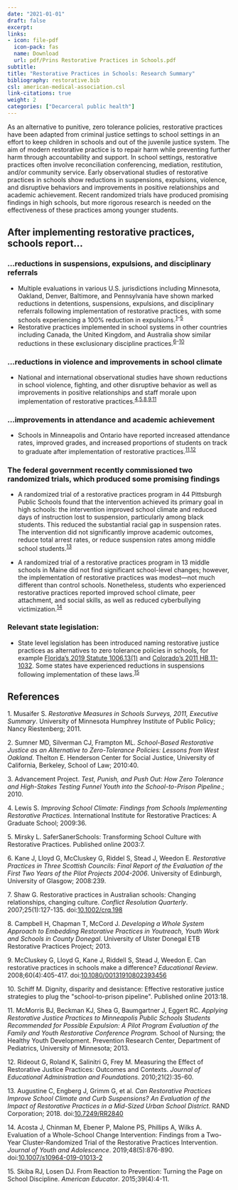 ```yaml
---
date: "2021-01-01"
draft: false
excerpt: 
links:
- icon: file-pdf
  icon-pack: fas
  name: Download
  url: pdf/Prins Restorative Practices in Schools.pdf
subtitle: 
title: "Restorative Practices in Schools: Research Summary"
bibliography: restorative.bib
csl: american-medical-association.csl
link-citations: true
weight: 2
categories: ["Decarceral public health"]
---
```


As an alternative to punitive, zero tolerance policies, restorative practices have been adapted from criminal justice settings to school settings in an effort to keep children in schools and out of the juvenile justice system. The aim of modern restorative practice is to repair harm while preventing further harm through accountability and support. In school settings, restorative practices often involve reconciliation conferencing, mediation, restitution, and/or community service. Early observational studies of restorative practices in schools show reductions in suspensions, expulsions, violence, and disruptive behaviors and improvements in positive relationships and academic achievement. Recent randomized trials have produced promising findings in high schools, but more rigorous research is needed on the effectiveness of these practices among younger students.

## After implementing restorative practices, schools report…

### …reductions in suspensions, expulsions, and disciplinary referrals

-   Multiple evaluations in various U.S. jurisdictions including Minnesota, Oakland, Denver, Baltimore, and Pennsylvania have shown marked reductions in detentions, suspensions, expulsions, and disciplinary referrals following implementation of restorative practices, with some schools experiencing a 100% reduction in expulsions.<sup>[1](#ref-musaifer_restorative_2011)–[5](#ref-mirsky_safersanerschools_2003)</sup>
-   Restorative practices implemented in school systems in other countries including Canada, the United Kingdom, and Australia show similar reductions in these exclusionary discipline practices.<sup>[6](#ref-kane_restorative_2008)–[10](#ref-schiff_dignity_2013)</sup>

### …reductions in violence and improvements in school climate

-   National and international observational studies have shown reductions in school violence, fighting, and other disruptive behavior as well as improvements in positive relationships and staff morale upon implementation of restorative practices.<sup>[4](#ref-lewis_improving_2009),[5](#ref-mirsky_safersanerschools_2003),[8](#ref-campbell_developing_2013),[9](#ref-mccluskey_can_2008),[11](#ref-mcmorris_applying_2013)</sup>

### …improvements in attendance and academic achievement

-   Schools in Minneapolis and Ontario have reported increased attendance rates, improved grades, and increased proportions of students on track to graduate after implementation of restorative practices.<sup>[11](#ref-mcmorris_applying_2013),[12](#ref-rideout_measuring_2010)</sup>

### The federal government recently commissioned two randomized trials, which produced some promising findings

-   A randomized trial of a restorative practices program in 44 Pittsburgh Public Schools found that the intervention achieved its primary goal in high schools: the intervention improved school climate and reduced days of instruction lost to suspension, particularly among black students. This reduced the substantial racial gap in suspension rates. The intervention did not significantly improve academic outcomes, reduce total arrest rates, or reduce suspension rates among middle school students.<sup>[13](#ref-augustine_can_2018)</sup>

-   A randomized trial of a restorative practices program in 13 middle schools in Maine did not find significant school-level changes; however, the implementation of restorative practices was modest—not much different than control schools. Nonetheless, students who experienced restorative practices reported improved school climate, peer attachment, and social skills, as well as reduced cyberbullying victimization.<sup>[14](#ref-acosta_evaluation_2019)</sup>

### Relevant state legislation:

-   State level legislation has been introduced naming restorative justice practices as alternatives to zero tolerance policies in schools, for example [Florida’s 2019 Statute 1006.13(1)](http://www.leg.state.fl.us/statutes/index.cfm?App_mode=Display_Statute&Search_String=&URL=1000-1099/1006/Sections/1006.13.html) and [Colorado’s 2011 HB 11-1032](https://www.rjcolorado.org/_literature_153544/Colorado_RJ_Law_Summary). Some states have experienced reductions in suspensions following implementation of these laws.<sup>[15](#ref-skiba_reaction_2015)</sup>

## References

<div id="refs" class="references csl-bib-body">

<div id="ref-musaifer_restorative_2011" class="csl-entry">

<span class="csl-left-margin">1. </span><span class="csl-right-inline">Musaifer S. *Restorative Measures in Schools Surveys, 2011, Executive Summary*. University of Minnesota Humphrey Institute of Public Policy; Nancy Riestenberg; 2011.</span>

</div>

<div id="ref-sumner_school-based_2010" class="csl-entry">

<span class="csl-left-margin">2. </span><span class="csl-right-inline">Sumner MD, Silverman CJ, Frampton ML. *School-Based Restorative Justice as an Alternative to Zero-Tolerance Policies: Lessons from West Oakland*. Thelton E. Henderson Center for Social Justice, University of California, Berkeley, School of Law; 2010:40.</span>

</div>

<div id="ref-advancement_project_test_2010" class="csl-entry">

<span class="csl-left-margin">3. </span><span class="csl-right-inline">Advancement Project. *Test, Punish, and Push Out: How Zero Tolerance and High-Stakes Testing Funnel Youth into the School-to-Prison Pipeline*.; 2010.</span>

</div>

<div id="ref-lewis_improving_2009" class="csl-entry">

<span class="csl-left-margin">4. </span><span class="csl-right-inline">Lewis S. *Improving School Climate: Findings from Schools Implementing Restorative Practices*. International Institute for Restorative Practices: A Graduate School; 2009:36.</span>

</div>

<div id="ref-mirsky_safersanerschools_2003" class="csl-entry">

<span class="csl-left-margin">5. </span><span class="csl-right-inline">Mirsky L. SaferSanerSchools: Transforming School Culture with Restorative Practices. Published online 2003:7.</span>

</div>

<div id="ref-kane_restorative_2008" class="csl-entry">

<span class="csl-left-margin">6. </span><span class="csl-right-inline">Kane J, Lloyd G, McCluskey G, Riddel S, Stead J, Weedon E. *Restorative Practices in Three Scottish Councils: Final Report of the Evaluation of the First Two Years of the Pilot Projects 2004-2006*. University of Edinburgh, University of Glasgow; 2008:239.</span>

</div>

<div id="ref-shaw_restorative_2007" class="csl-entry">

<span class="csl-left-margin">7. </span><span class="csl-right-inline">Shaw G. Restorative practices in Australian schools: Changing relationships, changing culture. *Conflict Resolution Quarterly*. 2007;25(1):127-135. doi:[10.1002/crq.198](https://doi.org/10.1002/crq.198)</span>

</div>

<div id="ref-campbell_developing_2013" class="csl-entry">

<span class="csl-left-margin">8. </span><span class="csl-right-inline">Campbell H, Chapman T, McCord J. *Developing a Whole System Approach to Embedding Restorative Practices in Youtreach, Youth Work and Schools in County Donegal*. University of Ulster Donegal ETB Restorative Practices Project; 2013.</span>

</div>

<div id="ref-mccluskey_can_2008" class="csl-entry">

<span class="csl-left-margin">9. </span><span class="csl-right-inline">McCluskey G, Lloyd G, Kane J, Riddell S, Stead J, Weedon E. Can restorative practices in schools make a difference? *Educational Review*. 2008;60(4):405-417. doi:[10.1080/00131910802393456](https://doi.org/10.1080/00131910802393456)</span>

</div>

<div id="ref-schiff_dignity_2013" class="csl-entry">

<span class="csl-left-margin">10. </span><span class="csl-right-inline">Schiff M. Dignity, disparity and desistance: Effective restorative justice strategies to plug the "school-to-prison pipeline". Published online 2013:18.</span>

</div>

<div id="ref-mcmorris_applying_2013" class="csl-entry">

<span class="csl-left-margin">11. </span><span class="csl-right-inline">McMorris BJ, Beckman KJ, Shea G, Baumgartner J, Eggert RC. *Applying Restorative Justice Practices to Minneapolis Public Schools Students Recommended for Possible Expulsion: A Pilot Program Evaluation of the Family and Youth Restorative Conference Program.* School of Nursing; the Healthy Youth Development. Prevention Research Center, Department of Pediatrics, University of Minnesota; 2013.</span>

</div>

<div id="ref-rideout_measuring_2010" class="csl-entry">

<span class="csl-left-margin">12. </span><span class="csl-right-inline">Rideout G, Roland K, Salinitri G, Frey M. Measuring the Effect of Restorative Justice Practices: Outcomes and Contexts. *Journal of Educational Administration and Foundations*. 2010;21(2):35-60.</span>

</div>

<div id="ref-augustine_can_2018" class="csl-entry">

<span class="csl-left-margin">13. </span><span class="csl-right-inline">Augustine C, Engberg J, Grimm G, et al. *Can Restorative Practices Improve School Climate and Curb Suspensions? An Evaluation of the Impact of Restorative Practices in a Mid-Sized Urban School District*. RAND Corporation; 2018. doi:[10.7249/RR2840](https://doi.org/10.7249/RR2840)</span>

</div>

<div id="ref-acosta_evaluation_2019" class="csl-entry">

<span class="csl-left-margin">14. </span><span class="csl-right-inline">Acosta J, Chinman M, Ebener P, Malone PS, Phillips A, Wilks A. Evaluation of a Whole-School Change Intervention: Findings from a Two-Year Cluster-Randomized Trial of the Restorative Practices Intervention. *Journal of Youth and Adolescence*. 2019;48(5):876-890. doi:[10.1007/s10964-019-01013-2](https://doi.org/10.1007/s10964-019-01013-2)</span>

</div>

<div id="ref-skiba_reaction_2015" class="csl-entry">

<span class="csl-left-margin">15. </span><span class="csl-right-inline">Skiba RJ, Losen DJ. From Reaction to Prevention: Turning the Page on School Discipline. *American Educator*. 2015;39(4):4-11.</span>

</div>

</div>

